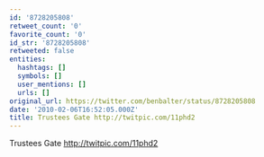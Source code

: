 ```yaml
---
id: '8728205808'
retweet_count: '0'
favorite_count: '0'
id_str: '8728205808'
retweeted: false
entities:
  hashtags: []
  symbols: []
  user_mentions: []
  urls: []
original_url: https://twitter.com/benbalter/status/8728205808
date: '2010-02-06T16:52:05.000Z'
title: Trustees Gate http://twitpic.com/11phd2
---
```


Trustees Gate http://twitpic.com/11phd2
